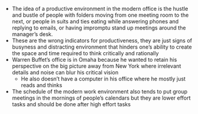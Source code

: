 - The idea of a productive environment in the modern office is the hustle and bustle of people with folders moving from one meeting room to the next, or people in suits and ties eating while answering phones and replying to emails, or having impromptu stand up meetings around the manager’s desk.
- These are the wrong indicators for productiveness, they are just signs of busyness and distracting environment that hinders one’s ability to create the space and time required to think critically and rationally
- Warren Buffet’s office is in Omaha because he wanted to retain his perspective on the big picture away from New York where irrelevant details and noise can blur his critical vision
    - He also doesn’t have a computer in his office where he mostly just reads and thinks
- The schedule of the modern work environment also tends to put group meetings in the mornings of people’s calendars but they are lower effort tasks and should be done after high effort tasks
